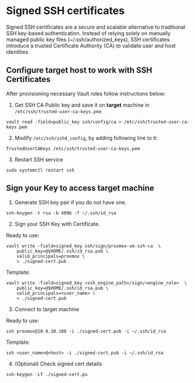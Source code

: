 # Signed SSH certificates

Signed SSH certificates are a secure and scalable alternative
to traditional SSH key-based authentication.
Instead of relying solely on manually managed public key files (~/.ssh/authorized_keys),
SSH certificates introduce a trusted Certificate Authority (CA) to validate user and host identities.

## Configure target host to work with SSH Certificates

After provisioning necessary Vault roles follow instructions below:

1. Get SSH CA Public key and save it on **target** machine in `/etc/ssh/trusted-user-ca-keys.pem`

```shell
vault read -field=public_key ssh/config/ca > /etc/ssh/trusted-user-ca-keys.pem
```

2. Modify `/etc/ssh/sshd_config`, by adding following line to it:

```
TrustedUserCAKeys /etc/ssh/trusted-user-ca-keys.pem
```

3. Restart SSH service

```shell
sudo systemctl restart ssh
```

## Sign your Key to access target machine

1. Generate SSH key pair if you do not have one.

```shell
ssh-keygen -t rsa -b 4096 -f ~/.ssh/id_rsa
```

2. Sign your SSH Key with Certificate.

Ready to use:

```shell
vault write -field=signed_key ssh/sign/proxmox-vm-ssh-ca  \
    public_key=@$HOME/.ssh/id_rsa.pub \
    valid_principals=proxmox \
    > ./signed-cert.pub
```

Template:

```shell
vault write -field=signed_key <ssh_engine_path>/sign/<engine_role>  \
    public_key=@$HOME/.ssh/id_rsa.pub \
    valid_principals=<user_name> \
    > ./signed-cert.pub
```

3. Connect to target machine

Ready to use:

```shell
ssh proxmox@10.0.10.100 -i ./signed-cert.pub -i ~/.ssh/id_rsa
```

Template:

```shell
ssh <user_name>@<host> -i ./signed-cert.pub -i ~/.ssh/id_rsa
```

4. (Optional) Check signed cert details

```shell
ssh-keygen -Lf ./signed-cert.pu
```
